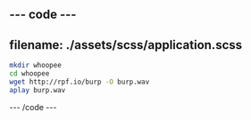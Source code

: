 --- code ---
---
filename: ./assets/scss/application.scss
---
``` bash
mkdir whoopee
cd whoopee
wget http://rpf.io/burp -O burp.wav
aplay burp.wav
```
--- /code ---
